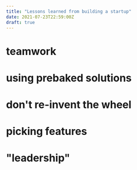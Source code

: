 ```yaml
---
title: "Lessons learned from building a startup"
date: 2021-07-23T22:59:00Z
draft: true
---
```


# teamwork

# using prebaked solutions

# don't re-invent the wheel

# picking features

# "leadership"
